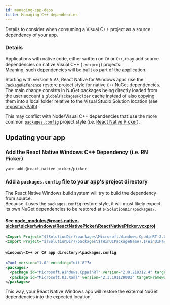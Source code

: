 ```yaml
---
id: managing-cpp-deps
title: Managing C++ dependencies
---
```


Details to consider when consuming a Visual C++ project as a source dependency of your app.

### Details

Applications with native code, either written on `C#` or `C++`, may add source dependencies on native Visual C++ (`.vcxproj`) projects.\
Meaning, such dependencies will be built as part of the application.

Starting with version `0.68`, React Native for Windows apps use the [`PackageReference`](https://docs.microsoft.com/en-us/nuget/consume-packages/package-references-in-project-files) restore project style for native `C++` NuGet dependencies.\
The main change consists in NuGet packages being directly loaded from the user account's `globalPackagesFolder` cache instead of also copying them into a local folder relative to the Visual Studio Solution location (see [repositoryPath](https://docs.microsoft.com/en-us/nuget/reference/nuget-config-file)).

This may conflict with Node/Visual C++ dependencies that use the more common [`packages.config`](https://docs.microsoft.com/en-us/nuget/reference/packages-config) project style (i.e. [React Native Picker](https://github.com/react-native-picker/picker#react-native-pickerpicker)).

## Updating your app

### Add the React Native Windows C++ Dependency (i.e. RN Picker)

```
yarn add @react-native-picker/picker
```

### Add a `packages.config` file to your app's project directory

The React Native Windows build system will try to build the dependency from source.\
Because it uses the `packages.config` restore style, it will most likely expect its own NuGet dependencies to be restored at `$(SolutionDir)packages\`.

#### See [node_modules\@react-native-picker\picker\windows\ReactNativePicker\ReactNativePicker.vcxproj](https://github.com/react-native-picker/picker/blob/v2.2.1/windows/ReactNativePicker/ReactNativePicker.vcxproj#L156)

```xml title="ReactNativePicker.vcxproj"
<Import Project="$(SolutionDir)\packages\Microsoft.Windows.CppWinRT.2.0.210312.4\build\native\Microsoft.Windows.CppWinRT.targets" Condition="Exists('$(SolutionDir)\packages\Microsoft.Windows.CppWinRT.2.0.210312.4\build\native\Microsoft.Windows.CppWinRT.targets')" />
<Import Project="$(SolutionDir)\packages\$(WinUIPackageName).$(WinUIPackageVersion)\build\native\$(WinUIPackageName).targets" Condition="Exists('$(SolutionDir)\packages\$(WinUIPackageName).$(WinUIPackageVersion)\build\native\$(WinUIPackageName).targets')" />
```

#### `windows\<C++ or C# app directory>\packages.config`

```xml title="packages.config"
<?xml version="1.0" encoding="utf-8"?>
<packages>
  <package id="Microsoft.Windows.CppWinRT" version="2.0.210312.4" targetFramework="native" />
  <package id="Microsoft.UI.Xaml" version="2.3.191129002" targetFramework="native" />
</packages>
```

This way, your React Native Windows app will restore the external NuGet dependencies into the expected location.
